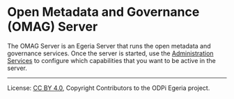 <!-- SPDX-License-Identifier: CC-BY-4.0 -->
<!-- Copyright Contributors to the ODPi Egeria project. -->

# Open Metadata and Governance (OMAG) Server

The OMAG Server is an Egeria Server that runs the open metadata
and governance services.  Once the server is started, use the
[Administration Services](https://odpi.github.io/egeria/open-metadata-implementation/governance-servers/admin-services/Using-the-Admin-Services.html) to configure which capabilities
that you want to be active in the server.



----
License: [CC BY 4.0](https://creativecommons.org/licenses/by/4.0/),
Copyright Contributors to the ODPi Egeria project.
